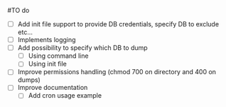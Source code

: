 #TO do

- [ ] Add init file support to provide DB credentials, specify DB to exclude etc...
- [ ] Implements logging
- [ ] Add possibility to specify which DB to dump
    - [ ] Using command line
    - [ ] Using init file
- [ ] Improve permissions handling (chmod 700 on directory and 400 on dumps)
- [ ] Improve documentation
    - [ ] Add cron usage example